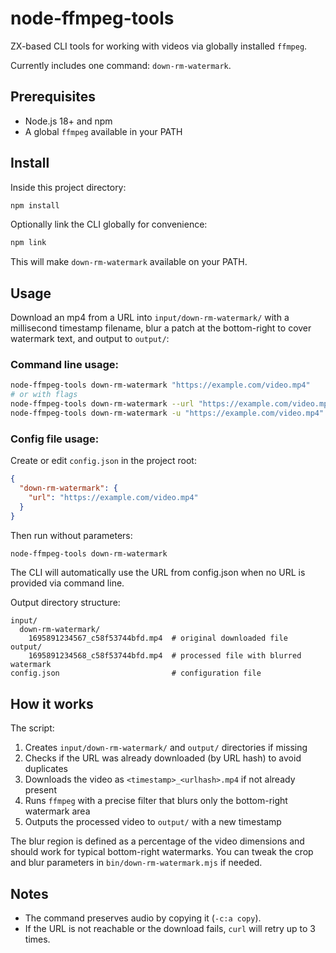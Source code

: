 # node-ffmpeg-tools

ZX-based CLI tools for working with videos via globally installed `ffmpeg`.

Currently includes one command: `down-rm-watermark`.

## Prerequisites

- Node.js 18+ and npm
- A global `ffmpeg` available in your PATH

## Install

Inside this project directory:

```bash
npm install
```

Optionally link the CLI globally for convenience:

```bash
npm link
```

This will make `down-rm-watermark` available on your PATH.

## Usage

Download an mp4 from a URL into `input/down-rm-watermark/` with a millisecond timestamp filename, blur a patch at the bottom-right to cover watermark text, and output to `output/`:

### Command line usage:

```bash
node-ffmpeg-tools down-rm-watermark "https://example.com/video.mp4"
# or with flags
node-ffmpeg-tools down-rm-watermark --url "https://example.com/video.mp4"
node-ffmpeg-tools down-rm-watermark -u "https://example.com/video.mp4"
```

### Config file usage:

Create or edit `config.json` in the project root:

```json
{
  "down-rm-watermark": {
    "url": "https://example.com/video.mp4"
  }
}
```

Then run without parameters:

```bash
node-ffmpeg-tools down-rm-watermark
```

The CLI will automatically use the URL from config.json when no URL is provided via command line.

Output directory structure:

```
input/
  down-rm-watermark/
    1695891234567_c58f53744bfd.mp4  # original downloaded file
output/
    1695891234568_c58f53744bfd.mp4  # processed file with blurred watermark
config.json                         # configuration file
```

## How it works

The script:

1. Creates `input/down-rm-watermark/` and `output/` directories if missing
2. Checks if the URL was already downloaded (by URL hash) to avoid duplicates
3. Downloads the video as `<timestamp>_<urlhash>.mp4` if not already present
4. Runs `ffmpeg` with a precise filter that blurs only the bottom-right watermark area
5. Outputs the processed video to `output/` with a new timestamp

The blur region is defined as a percentage of the video dimensions and should work for typical bottom-right watermarks. You can tweak the crop and blur parameters in `bin/down-rm-watermark.mjs` if needed.

## Notes

- The command preserves audio by copying it (`-c:a copy`).
- If the URL is not reachable or the download fails, `curl` will retry up to 3 times.